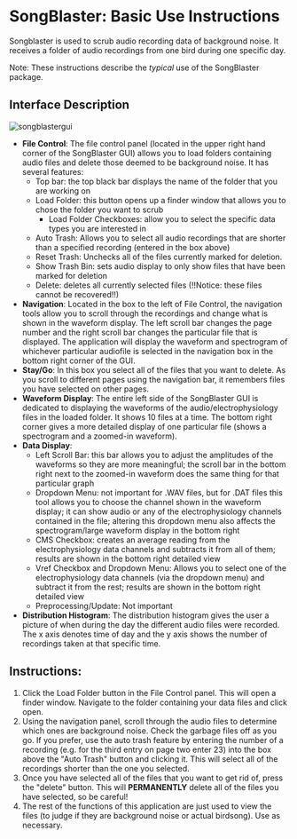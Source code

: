 # SongBlaster: Basic Use Instructions
Songblaster is used to scrub audio recording data of background noise. It receives a folder of audio recordings from one bird during one specific day.

Note: These instructions describe the *typical* use of the SongBlaster package.

## Interface Description
![songblastergui](https://user-images.githubusercontent.com/18174572/40849024-dc52fbe2-658e-11e8-8578-4a9f1ff0a113.png)

* **File Control**: The file control panel (located in the upper right hand corner of the SongBlaster GUI) allows you to load folders containing audio files and delete those deemed to be background noise. It has several features:
    * Top bar: the top black bar displays the name of the folder that you are working on
    * Load Folder: this button opens up a finder window that allows you to chose the folder you want to scrub
        * Load Folder Checkboxes: allow you to select the specific data types you are interested in
    * Auto Trash: Allows you to select all audio recordings that are shorter than a specified recording (entered in the box above)
    * Reset Trash: Unchecks all of the files currently marked for deletion.
    * Show Trash Bin: sets audio display to only show files that have been marked for deletion
    * Delete: deletes all currently selected files (!!Notice: these files cannot be recovered!!)
* **Navigation**: Located in the box to the left of File Control, the navigation tools allow you to scroll through the recordings and change what is shown in the waveform display. The left scroll bar changes the page number and the right scroll bar changes the particular file that is displayed. The application will display the waveform and spectrogram of whichever particular audiofile is selected in the navigation box in the bottom right corner of the GUI.
* **Stay/Go**: In this box you select all of the files that you want to delete. As you scroll to different pages using the navigation bar, it remembers files you have selected on other pages.
* **Waveform Display**: The entire left side of the SongBlaster GUI is dedicated to displaying the waveforms of the audio/electrophysiology files in the loaded folder. It shows 10 files at a time. The bottom right corner gives a more detailed display of one particular file (shows a spectrogram and a zoomed-in waveform). 
* **Data Display**: 
    * Left Scroll Bar: this bar allows you to adjust the amplitudes of the waveforms so they are more meaningful; the scroll bar in the bottom right next to the zoomed-in waveform does the same thing for that particular graph
    * Dropdown Menu: not important for .WAV files, but for .DAT files this tool allows you to choose the channel shown in the waveform display; it can show audio or any of the electrophysiology channels contained in the file; altering this dropdown menu also affects the spectrogram/large waveform display in the bottom right
    * CMS Checkbox: creates an average reading from the electrophysiology data channels and subtracts it from all of them; results are shown in the bottom right detailed view
    * Vref Checkbox and Dropdown Menu: Allows you to select one of the electrophysiology data channels (via the dropdown menu) and subtract it from the rest; results are shown in the bottom right detailed view
    * Preprocessing/Update: Not important
* **Distribution Histogram**: The distribution histogram gives the user a picture of when during the day the different audio files were recorded. The x axis denotes time of day and the y axis shows the number of recordings taken at that specific time.

## Instructions: 
1. Click the Load Folder button in the File Control panel. This will open a finder window. Navigate to the folder containing your data files and click open.
2. Using the navigation panel, scroll through the audio files to determine which ones are background noise. Check the garbage files off as you go. If you prefer, use the auto trash feature by entering the number of a recording (e.g. for the third entry on page two enter 23) into the box above the "Auto Trash" button and clicking it. This will select all of the recordings shorter than the one you selected. 
3. Once you have selected all of the files that you want to get rid of, press the "delete" button. This will **PERMANENTLY** delete all of the files you have selected, so be careful!
4. The rest of the functions of this application are just used to view the files (to judge if they are background noise or actual birdsong). Use as necessary. 
